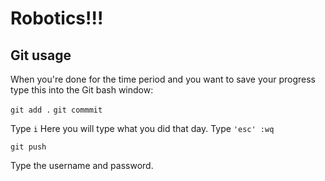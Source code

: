 # Robotics!!!

## Git usage
When you're done for the time period and you want to save your progress type this into the Git bash window:

`git add .`
`git commmit`

Type `i`
Here you will type what you did that day.
Type `'esc' :wq`

`git push`

Type the username and password.
